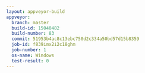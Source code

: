 ```yaml
---
layout: appveyor-build
appveyor:
  branch: master
  build-id: 15040482
  build-number: 83
  commit: 51953b4ac8c13ebc750d2c334a50bd57d15b8359
  job-id: f839imx2i2c18ghm
  job-number: 1
  os-name: Windows
  test-result: 0
---
```

